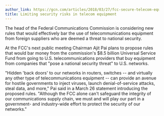 ```yaml
---
author_link: https://gcn.com/articles/2018/03/27/fcc-secure-telecom-equipment.aspx
title: Limiting security risks in telecom equipment
---
```


The head of the Federal Communications Commission is considering new rules that would effectively bar the use of telecommunications equipment from foreign suppliers who are deemed a threat to national security.

At the FCC's next public meeting Chairman Ajit Pai plans to propose rules that would bar money from the commission's $8.5 billion Universal Service Fund from going to U.S. telecommunications providers that buy equipment from companies that "pose a national security threat" to U.S. networks.

"Hidden 'back doors' to our networks in routers, switches -- and virtually any other type of telecommunications equipment -- can provide an avenue for hostile governments to inject viruses, launch denial-of-service attacks, steal data, and more," Pai said in a March 26 statement introducing the proposed rules. "Although the FCC alone can't safeguard the integrity of our communications supply chain, we must and will play our part in a government- and industry-wide effort to protect the security of our networks."